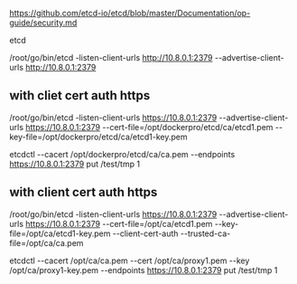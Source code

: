 https://github.com/etcd-io/etcd/blob/master/Documentation/op-guide/security.md

etcd 

/root/go/bin/etcd -listen-client-urls http://10.8.0.1:2379 --advertise-client-urls http://10.8.0.1:2379

## with cliet  cert auth https 
/root/go/bin/etcd -listen-client-urls https://10.8.0.1:2379 --advertise-client-urls https://10.8.0.1:2379   --cert-file=/opt/dockerpro/etcd/ca/etcd1.pem  --key-file=/opt/dockerpro/etcd/ca/etcd1-key.pem

etcdctl  --cacert  /opt/dockerpro/etcd/ca/ca.pem  --endpoints https://10.8.0.1:2379 put /test/tmp 1

## with client cert auth https
/root/go/bin/etcd -listen-client-urls https://10.8.0.1:2379 --advertise-client-urls https://10.8.0.1:2379   --cert-file=/opt/ca/etcd1.pem  --key-file=/opt/ca/etcd1-key.pem --client-cert-auth --trusted-ca-file=/opt/ca/ca.pem

etcdctl  --cacert  /opt/ca/ca.pem --cert /opt/ca/proxy1.pem --key /opt/ca/proxy1-key.pem  --endpoints https://10.8.0.1:2379 put /test/tmp 1





